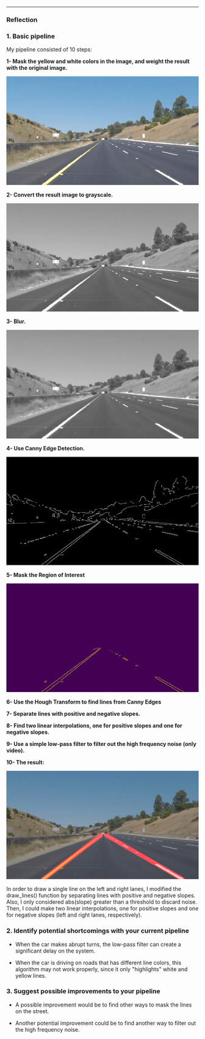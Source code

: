 
[//]: # (Image References)

[image1]: /test_images_output2/1masked.jpg "Mask - Yellow and White"
[image2]: /test_images_output2/2gray.jpg "Grayscale"
[image3]: /test_images_output2/3blurgray.jpg "Blurred Grayscale"
[image4]: /test_images_output2/4edges.jpg "Edges"
[image5]: /test_images_output2/5edgeswithmaskedregion.jpg "Masked Region"
[image6]: /test_images_output2/6final.jpg "Result"

---

### Reflection

### 1. Basic pipeline


My pipeline consisted of 10 steps: 


**1- Mask the yellow and white colors in the image, and weight the result with the original image.**

![alt text][image1]


**2- Convert the result image to grayscale.**

![alt text][image2]


**3- Blur.**

![alt text][image3]


**4- Use Canny Edge Detection.**

![alt text][image4]


**5- Mask the Region of Interest**

![alt text][image5]

**6- Use the Hough Transform to find lines from Canny Edges**

**7- Separate lines with positive and negative slopes.**

**8- Find two linear interpolations, one for positive slopes and one for negative slopes.**

**9- Use a simple low-pass filter to filter out the high frequency noise (only video).**

**10- The result:**

![alt text][image6]




In order to draw a single line on the left and right lanes, I modified the draw_lines() function by separating lines with positive and negative slopes. Also, I only considered abs(slope) greater than a threshold to discard noise. Then, I could make two linear interpolations, one for positive slopes and one for negative slopes (left and right lanes, respectively).




### 2. Identify potential shortcomings with your current pipeline


- When the car makes abrupt turns, the low-pass filter can create a significant delay on the system.

- When the car is driving on roads that has different line colors, this algorithm may not work properly, since it only "highlights" white and yellow lines.


### 3. Suggest possible improvements to your pipeline

- A possible improvement would be to find other ways to mask the lines on the street.

- Another potential improvement could be to find another way to filter out the high frequency noise.
